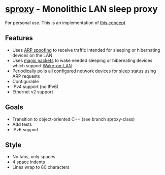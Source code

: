 **[sproxy](https://github.com/leighgarbs/sproxy.git)** -
  Monolithic LAN sleep proxy
==========================================================

For personal use.  This is an implementation of [this concept](https://en.wikipedia.org/wiki/Bonjour_Sleep_Proxy).

## Features ##
* Uses [ARP spoofing](https://en.wikipedia.org/wiki/ARP_spoofing) to receive traffic intended for sleeping or hibernating devices on the LAN
* Uses [magic packets](https://en.wikipedia.org/wiki/Wake-on-LAN#Magic_packet) to wake needed sleeping or hibernating devices which support [Wake-on-LAN](https://en.wikipedia.org/wiki/Wake-on-LAN)
* Periodically polls all configured network devices for sleep status using ARP requests
* Configurable
* IPv4 support (no IPv6)
* Ethernet v2 support

## Goals ##
* Transition to object-oriented C++ (see branch sproxy-class)
* Add tests
* IPv6 support

## Style ##
* No tabs, only spaces
* 4 space indents
* Lines wrap to 80 characters
